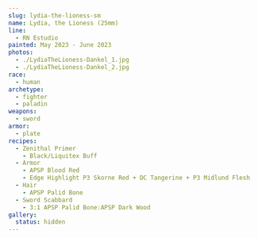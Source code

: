 ```yaml
---
slug: lydia-the-lioness-sm
name: Lydia, the Lioness (25mm)
line:
  - RN Estudio
painted: May 2023 - June 2023
photos:
  - ./LydiaTheLioness-Dankel_1.jpg
  - ./LydiaTheLioness-Dankel_2.jpg
race:
  - human
archetype:
  - fighter
  - paladin
weapons:
  - sword
armor:
  - plate
recipes:
  - Zenithal Primer
    - Black/Liquitex Buff
  - Armor
    - APSP Blood Red
    - Edge Highlight P3 Skorne Red + DC Tangerine + P3 Midlund Flesh
  - Hair
    - APSP Palid Bone
  - Sword Scabbard
    - 3:1 APSP Palid Bone:APSP Dark Wood
gallery:
  status: hidden
---
```

